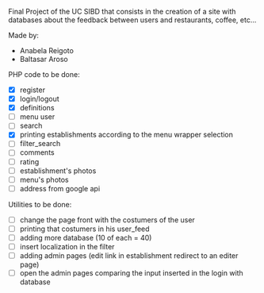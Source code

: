 Final Project of the UC SIBD that consists in the creation of a site with databases about the feedback between users and restaurants, coffee, etc...

Made by:
- Anabela Reigoto
- Baltasar Aroso

PHP code to be done:
- [x] register
- [x] login/logout
- [x] definitions
- [ ] menu user
- [ ] search
- [x] printing establishments according to the menu wrapper selection
- [ ] filter_search
- [ ] comments
- [ ] rating
- [ ] establishment's photos
- [ ] menu's photos
- [ ] address from google api

Utilities to be done:
- [ ] change the page front with the costumers of the user
- [ ] printing that costumers in his user_feed
- [ ] adding more database (10 of each = 40)
- [ ] insert localization in the filter
- [ ] adding admin pages (edit link in establishment redirect to an editer page)
- [ ] open the admin pages comparing the input inserted in the login with database
